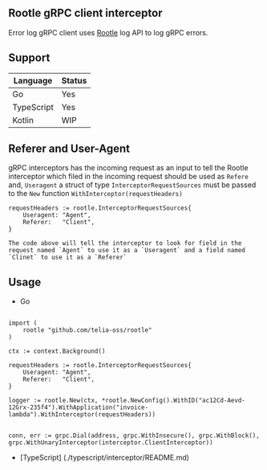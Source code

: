 ## Rootle gRPC client interceptor 

Error log gRPC client uses [Rootle](https://github.com/telia-oss/rootle#grpc-structure) log API to log gRPC errors.

## Support 

| Language      | Status |
| ------------- | ------------- |
| Go            |Yes |
| TypeScript    |Yes  |
| Kotlin        | WIP|

## Referer and User-Agent

gRPC interceptors has the incoming request as an input to tell the Rootle interceptor which filed in the incoming request should be used as `Refere` and, `Useragent` a struct of type `InterceptorRequestSources` must be passed to the `New` function `WithInterceptor(requestHeaders)` 

```
requestHeaders := rootle.InterceptorRequestSources{
    Useragent: "Agent",
    Referer:   "Client",
}

The code above will tell the interceptor to look for field in the request named `Agent` to use it as a `Useragent` and a field named `Clinet` to use it as a `Referer`
```

## Usage

- Go
```

import (
	rootle "github.com/telia-oss/rootle"
)

ctx := context.Background()

requestHeaders := rootle.InterceptorRequestSources{
    Useragent: "Agent",
    Referer:   "Client",
}

logger := rootle.New(ctx, *rootle.NewConfig().WithID("ac12Cd-Aevd-12Grx-235f4").WithApplication("invoice-lambda").WithInterceptor(requestHeaders))


conn, err := grpc.Dial(address, grpc.WithInsecure(), grpc.WithBlock(), grpc.WithUnaryInterceptor(interceptor.ClientInterceptor))

```

- [TypeScript] (./typescript/interceptor/README.md)